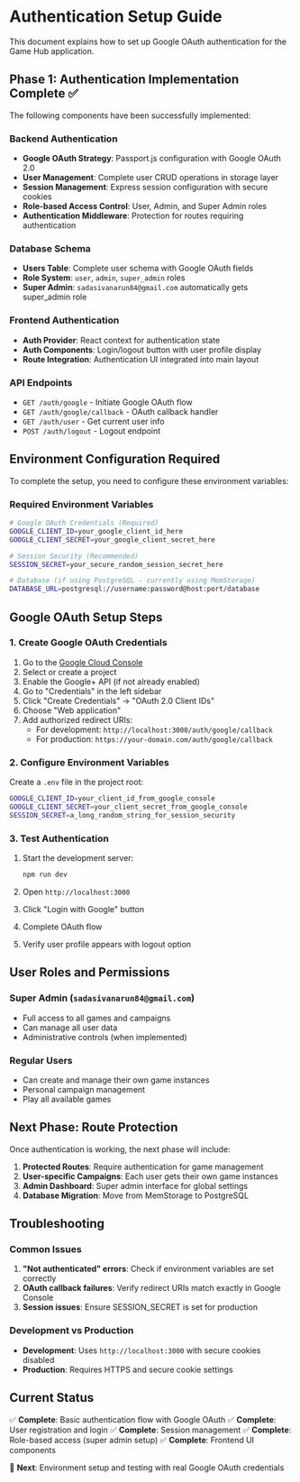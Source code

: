 # Authentication Setup Guide

This document explains how to set up Google OAuth authentication for the Game Hub application.

## Phase 1: Authentication Implementation Complete ✅

The following components have been successfully implemented:

### Backend Authentication
- **Google OAuth Strategy**: Passport.js configuration with Google OAuth 2.0
- **User Management**: Complete user CRUD operations in storage layer
- **Session Management**: Express session configuration with secure cookies
- **Role-based Access Control**: User, Admin, and Super Admin roles
- **Authentication Middleware**: Protection for routes requiring authentication

### Database Schema
- **Users Table**: Complete user schema with Google OAuth fields
- **Role System**: `user`, `admin`, `super_admin` roles
- **Super Admin**: `sadasivanarun84@gmail.com` automatically gets super_admin role

### Frontend Authentication
- **Auth Provider**: React context for authentication state
- **Auth Components**: Login/logout button with user profile display
- **Route Integration**: Authentication UI integrated into main layout

### API Endpoints
- `GET /auth/google` - Initiate Google OAuth flow
- `GET /auth/google/callback` - OAuth callback handler
- `GET /auth/user` - Get current user info
- `POST /auth/logout` - Logout endpoint

## Environment Configuration Required

To complete the setup, you need to configure these environment variables:

### Required Environment Variables

```bash
# Google OAuth Credentials (Required)
GOOGLE_CLIENT_ID=your_google_client_id_here
GOOGLE_CLIENT_SECRET=your_google_client_secret_here

# Session Security (Recommended)
SESSION_SECRET=your_secure_random_session_secret_here

# Database (if using PostgreSQL - currently using MemStorage)
DATABASE_URL=postgresql://username:password@host:port/database
```

## Google OAuth Setup Steps

### 1. Create Google OAuth Credentials

1. Go to the [Google Cloud Console](https://console.cloud.google.com/)
2. Select or create a project
3. Enable the Google+ API (if not already enabled)
4. Go to "Credentials" in the left sidebar
5. Click "Create Credentials" → "OAuth 2.0 Client IDs"
6. Choose "Web application"
7. Add authorized redirect URIs:
   - For development: `http://localhost:3000/auth/google/callback`
   - For production: `https://your-domain.com/auth/google/callback`

### 2. Configure Environment Variables

Create a `.env` file in the project root:

```bash
GOOGLE_CLIENT_ID=your_client_id_from_google_console
GOOGLE_CLIENT_SECRET=your_client_secret_from_google_console
SESSION_SECRET=a_long_random_string_for_session_security
```

### 3. Test Authentication

1. Start the development server:
   ```bash
   npm run dev
   ```

2. Open `http://localhost:3000`
3. Click "Login with Google" button
4. Complete OAuth flow
5. Verify user profile appears with logout option

## User Roles and Permissions

### Super Admin (`sadasivanarun84@gmail.com`)
- Full access to all games and campaigns
- Can manage all user data
- Administrative controls (when implemented)

### Regular Users
- Can create and manage their own game instances
- Personal campaign management
- Play all available games

## Next Phase: Route Protection

Once authentication is working, the next phase will include:

1. **Protected Routes**: Require authentication for game management
2. **User-specific Campaigns**: Each user gets their own game instances
3. **Admin Dashboard**: Super admin interface for global settings
4. **Database Migration**: Move from MemStorage to PostgreSQL

## Troubleshooting

### Common Issues

1. **"Not authenticated" errors**: Check if environment variables are set correctly
2. **OAuth callback failures**: Verify redirect URIs match exactly in Google Console
3. **Session issues**: Ensure SESSION_SECRET is set for production

### Development vs Production

- **Development**: Uses `http://localhost:3000` with secure cookies disabled
- **Production**: Requires HTTPS and secure cookie settings

## Current Status

✅ **Complete**: Basic authentication flow with Google OAuth
✅ **Complete**: User registration and login
✅ **Complete**: Session management
✅ **Complete**: Role-based access (super admin setup)
✅ **Complete**: Frontend UI components

🔄 **Next**: Environment setup and testing with real Google OAuth credentials